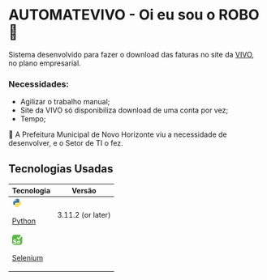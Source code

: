 # AUTOMATEVIVO - Oi eu sou o ROBO 🤖
Sistema desenvolvido para fazer o download das faturas no site da [VIVO](http://www.vivo.com.br), no plano empresarial. 

### Necessidades:

- Agilizar o trabalho manual;
- Site da VIVO só disponibiliza download de uma conta por vez;
- Tempo;

🏢 A Prefeitura Municipal de Novo Horizonte viu a necessidade de desenvolver, e o Setor de TI o fez.

## Tecnologias Usadas
| Tecnologia | Versão |
|---|----|
|<a href="https://www.python.org" target="_blank" rel="noreferrer"> <img src="https://raw.githubusercontent.com/devicons/devicon/master/icons/python/python-original.svg" alt="python" width="20" height="20"/> <p>Python</p></a>| 3.11.2 (or later)
|<a href=""><svg xmlns="http://www.w3.org/2000/svg" width="20" height="20" viewBox="0 0 256 256"><g fill="none"><g clip-path="url(#skillIconsSelenium0)"><rect width="256" height="256" fill="#59B943" rx="60"/><path fill="#fff" fill-rule="evenodd" d="M233.776-6H256v267h-2.066a1.961 1.961 0 0 0 1.968-1.963V33.736a1.827 1.827 0 0 0-1.142-2.317a1.833 1.833 0 0 0-2.322 1.139l-82.676 92.586a2.523 2.523 0 0 1-3.701 0l-42.204-43.427a2.508 2.508 0 0 1 0-3.14l13.936-17.827a2.524 2.524 0 0 1 4.095 0l23.622 26.072a2.524 2.524 0 0 0 3.858 0l65.826-89.995c.183-.266.291-.576.314-.898a1.812 1.812 0 0 0-.823-1.64a1.815 1.815 0 0 0-.909-.289ZM1.968-6H0v1.963c0-.52.207-1.02.577-1.388C.946-5.793 1.447-6 1.968-6ZM0 259.037V261h1.968a1.972 1.972 0 0 1-1.391-.575A1.961 1.961 0 0 1 0 259.037Zm168.968-95.997a19.548 19.548 0 0 0-13.349 4.721a19.32 19.32 0 0 0-6.599 12.461a.628.628 0 0 0 .117.545a.633.633 0 0 0 .509.233h38.723a.64.64 0 0 0 .473-.209a.614.614 0 0 0 .153-.491a18.703 18.703 0 0 0-6.446-12.719a18.926 18.926 0 0 0-13.581-4.541ZM26.141 216.003a63.731 63.731 0 0 0 45.197 15.706h-.08c29.843 0 44.252-15.235 44.252-35.182c0-25.017-23.279-30.59-41.64-34.986c-11.954-2.863-21.823-5.225-21.823-12.131c0-6.597 5.669-11.073 15.747-11.073a47.958 47.958 0 0 1 30.236 10.366a2.437 2.437 0 0 0 1.857.57a2.452 2.452 0 0 0 1.686-.963l9.685-13.428a2.432 2.432 0 0 0 0-3.377a62.15 62.15 0 0 0-41.338-13.821c-26.141 0-41.889 15.235-41.889 33.532c0 24.602 22.399 29.907 40.616 34.221c12.485 2.957 23.005 5.448 23.005 13.368c0 6.282-6.299 12.25-19.212 12.25a48.49 48.49 0 0 1-33.07-12.879a2.44 2.44 0 0 0-2.747.14a2.45 2.45 0 0 0-.64.724l-9.842 13.743a2.431 2.431 0 0 0 0 3.22Zm183.79-21.684c.107-.272.156-.563.145-.854l-.079-2.513c0-26.779-16.614-45.076-41.102-45.076a41.914 41.914 0 0 0-16.497 3.074a41.82 41.82 0 0 0-13.955 9.296a41.688 41.688 0 0 0-9.167 14.021a41.607 41.607 0 0 0-2.9 16.486a41.385 41.385 0 0 0 2.888 16.901a41.47 41.47 0 0 0 9.497 14.291a41.575 41.575 0 0 0 14.482 9.237a41.66 41.66 0 0 0 16.991 2.605a52.616 52.616 0 0 0 32.283-10.052a2.191 2.191 0 0 0 .472-2.905l-7.086-10.288a2.133 2.133 0 0 0-2.36-.887c-.29.081-.559.223-.79.416a36.44 36.44 0 0 1-20.157 6.597a22.174 22.174 0 0 1-15.357-4.536a22.058 22.058 0 0 1-8.265-13.683a.7.7 0 0 1 .151-.524a.707.707 0 0 1 .479-.261h58.267c.293.011.584-.039.857-.145a2.115 2.115 0 0 0 1.203-1.2Z" clip-rule="evenodd"/></g><defs><clipPath id="skillIconsSelenium0"><rect width="256" height="256" fill="#fff" rx="60"/></clipPath></defs></g></svg> <p>Selenium</p></a>